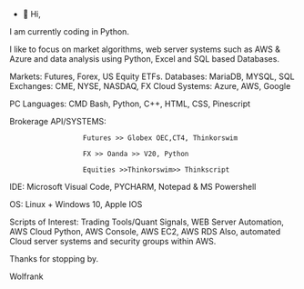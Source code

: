 - 👋 Hi, 

I am currently coding in Python. 

I like to focus on market algorithms, web server systems such as AWS & Azure and data analysis using Python, Excel and SQL based Databases. 

Markets:  Futures, Forex, US Equity ETFs.
Databases:  MariaDB, MYSQL, SQL
Exchanges:  CME, NYSE, NASDAQ, FX 
Cloud Systems:  Azure, AWS, Google

PC Languages:  CMD Bash, Python, C++, HTML, CSS, Pinescript 

Brokerage API/SYSTEMS: 
                     
                      Futures >> Globex OEC,CT4, Thinkorswim
                      
                      FX >> Oanda >> V20, Python 
                      
                      Equities >>Thinkorswim>> Thinkscript
                      
                      

IDE:  Microsoft  Visual Code, PYCHARM, Notepad & MS Powershell  

OS: Linux + Windows 10, Apple IOS 

Scripts of Interest: Trading Tools/Quant Signals, WEB Server Automation, AWS Cloud Python, AWS Console, AWS EC2, AWS RDS 
Also, automated Cloud server systems and security groups within AWS.  

Thanks for stopping by.

Wolfrank




